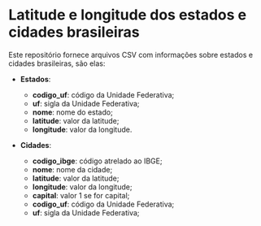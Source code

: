 # Latitude e longitude dos estados e cidades brasileiras

Este repositório fornece arquivos CSV com informações sobre estados e cidades brasileiras, são elas:

- **Estados**:
  * **codigo_uf**: código da Unidade Federativa;
  * **uf**:	sigla da Unidade Federativa;
  * **nome**:	nome do estado;
  * **latitude**: valor da latitude;
  * **longitude**: valor da longitude.
  
- **Cidades**:
  * **codigo_ibge**: código atrelado ao IBGE;	
  * **nome**: nome da cidade;	
  * **latitude**: valor da latitude;
  * **longitude**: valor da longitude;
  * **capital**: valor 1 se for capital;	
  * **codigo_uf**: código da Unidade Federativa;
  * **uf**:	sigla da Unidade Federativa;

